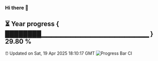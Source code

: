 ### Hi there 👋
⏳ Year progress { ████████▁▁▁▁▁▁▁▁▁▁▁▁▁▁▁▁▁▁▁▁▁▁ } 29.80 %
---
⏰ Updated on Sat, 19 Apr 2025 18:10:17 GMT
![Progress Bar CI](https://github.com/Moyi321/Moyi321/workflows/Progress%20Bar%20CI/badge.svg)

